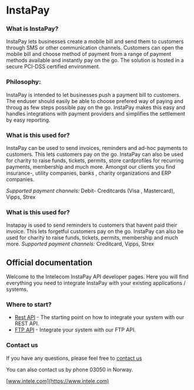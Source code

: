 InstaPay
============

### What is InstaPay?
InstaPay lets businesses create a mobile bill and send them to customers through SMS or other communication channels. Customers can open the mobile bill and choose method of payment from a range of payment methods available and instantly pay on the go. The solution is hosted in a secure PCI-DSS certified environment.

### Philosophy:
InstaPay is intended to let businesses push a payment bill to customers. The enduser should easily
be able to choose prefered way of paying and throug as few steps possible pay on the go. InstaPay makes this easy
and handles integrations with payment providers and simplifies the settlement by easy reporting. 


### What is this used for?
InstaPay can be used to send invoices, reminders and ad-hoc payments to customers. This lets customers pay on the go. InstaPay can also be used for charity to raise funds, tickets, permits, store cardprofiles for recurring payments, membership and much more. Amongst our clients you find insurance-, utility companies, banks , charity organizations and ERP companies.

*Supported payment channels:*  Debit- Creditcards (Visa , Mastercard), Vipps, Strex 

### What is this used for?
Instapay is used to send reminders to customers that havent paid their invoice. This lets forgetful customers pay on the go. InstaPay can also be used for charity to raise funds, tickets, permits, membership and much more. 
*Supported payment channels:*  Creditcard, Vipps, Strex 

Official documentation
----------------------

Welcome to the Intelecom InstaPay API developer pages. Here you will find everything you need to integrate InstaPay with your existing applications / systems.

### Where to start?

-   [Rest API](rest.md) - The starting point on how to integrate your system with our REST API.
-   [FTP API](ftp.md) - Integrate your system with our FTP API.


### Contact us
If you have any questions, please feel free to  [contact us](https://www.intelecom.no/vare-losninger/mobile-tjenester/sms/sms-api/kontakt/) 

You can also contact us by phone 03050 in Norway.

[www.intele.com](https://www.intele.com)